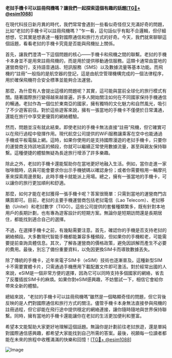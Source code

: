 **老挝手機卡可以註冊飛機嗎？讓我們一起探索這個有趣的話題[[TG💪+ @esim1088](https://t.me/s/esim1088)]**

在現代科技日新月異的時代，我們常常會遇到一些看似奇怪但又充滿好奇的問題，比如“老挝的手機卡可以註冊飛機嗎？”乍一看，這句話似乎有點不合邏輯，但仔細想想，它其實是想表達一種對國際通信和旅行方式的好奇。今天，我們就來聊聊這個話題，看看老挝的手機卡究竟是否能與飛機扯上關係。

首先，讓我們澄清一下這個問題的核心——手機卡和飛機之間的聯繫。老挝的手機卡本身並不是用來註冊飛機的，而是用於提供移動通信服務。這類卡通常由當地的運營商發行，支持語音通話、短訊服務（SMS）以及數據流量等基本功能。而飛機的“註冊”一般指的是航空器的登記，這是由航空管理機構完成的一個法律程序，用於確保飛機符合安全標準並能夠合法運營。

那麼，為什麼有人會提出這樣的問題呢？其實，這可能與當前全球化的旅行模式有關。隨著國際旅行變得越來越普遍，許多人開始關注如何在不同國家保持手機通信的暢通。老挝作為一個位於東南亞的國家，擁有獨特的文化魅力和自然風光，吸引了不少遊客前往。對於這些遊客來說，擁有一張當地的手機卡不僅便於日常溝通，還能在旅行中享受更優質的網絡體驗。

然而，問題並沒有就此結束。即使老挝的手機卡無法直接“註冊”飛機，但它確實可以在飛行過程中發揮作用。現代航空公司提供的WiFi服務讓乘客在空中也能通過手機或平板電腦上網。這時，如果你使用的是支持國際漫遊的老挝手機卡，只要你的運營商支持該地區的頻段，你就可以繼續正常使用數據流量，甚至與親友保持聯繫。這種便捷的體驗無疑為長途旅行增添了許多樂趣。

除此之外，老挝的手機卡還能幫助你在當地更好地融入生活。例如，當你走進一家咖啡館時，店員可能會要求你出示手機號碼以確認身份；或者你需要租用一輛摩托車來探索周邊景點，此時手機卡就能派上用場。總之，擁有一張當地的手機卡，可以讓你的旅行更加順利和舒適。

那麼，如何才能在老挝獲得一張手機卡呢？答案很簡單：只需到當地的運營商門店購買即可。目前，老挝的主要手機運營商包括老挝電信（Lao Telecom）、老挝移動（Unitel）和老挝數字（TIGO）。這些公司提供的套餐種類繁多，既有針對本地用戶的長期計劃，也有專為遊客設計的短期方案。無論你是短期訪問還是長期居住，都能找到適合自己的選擇。

不過，在選擇手機卡之前，有幾點需要注意。首先，確認你的手機是否支持老挝的網絡頻段。大多數現代智能手機都能兼容多種頻段，但如果你的手機較老，可能需要提前查詢具體信息。其次，了解各運營商的價格政策，避免因誤解而產生不必要的費用。最後，別忘了備份重要資料，以免因更換SIM卡而導致數據丟失。

除了傳統的手機卡，近年來電子SIM卡（eSIM）技術也逐漸普及。這種新型SIM卡不需要實體卡片，只需通過手機應用下載配置文件即可激活。對於經常出國的人來說，eSIM是一個非常方便的選擇，因為它可以同時支持多個國家的網絡，省去了反覆插拔SIM卡的麻煩。如果你對eSIM感興趣，不妨嘗試一下，相信它會給你帶來全新的體驗。

總結來說，“老挝的手機卡可以註冊飛機嗎”雖然是一個略顯奇怪的問題，但它背後反映的是人們對國際通信和旅行方式的關注。儘管手機卡本身無法直接參與飛機的註冊過程，但它卻能在飛行途中提供穩定的網絡連接，讓你隨時隨地與世界保持聯繫。同時，擁有當地的手機卡還能讓你在老挝的生活更加便利和豐富。

希望本文能幫助大家更好地理解這個話題。無論你是計劃前往老挝旅遊，還是單純對國際通信感興趣，都希望大家能找到自己所需的答案。最後，祝願每一位讀者都能在未來的旅程中收穫滿滿的快樂和回憶！[[TG💪+ @esim1088](https://t.me/s/esim1088)]

![Image](https://i.postimg.cc/4NQfJmqS/Snipaste-2025-05-13-00-14-12.png)